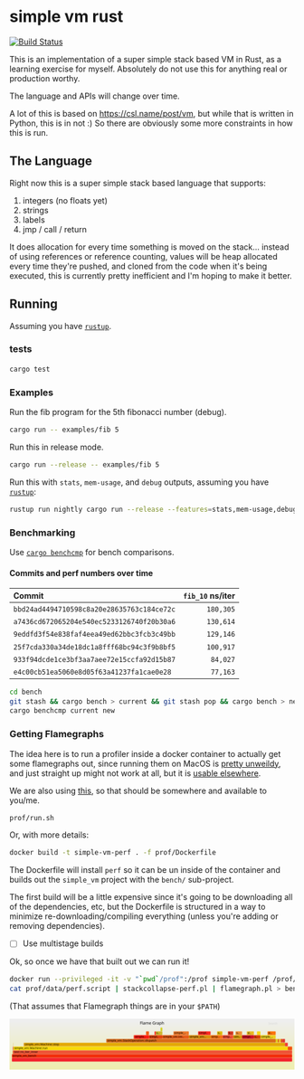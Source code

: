 # simple vm rust

[![Build Status](https://travis-ci.org/stanistan/simple-vm-rust.svg?branch=master)](https://travis-ci.org/stanistan/simple-vm-rust)

This is an implementation of a super simple stack based VM in Rust, as a learning
exercise for myself. Absolutely do not use this for anything real or production worthy.

The language and APIs will change over time.

A lot of this is based on https://csl.name/post/vm, but while that is written in Python,
this is in not :) So there are obviously some more constraints in how this is run.

## The Language

Right now this is a super simple stack based language that supports:

1. integers (no floats yet)
2. strings
3. labels
4. jmp / call / return

It does allocation for every time something is moved on the stack... instead of using
references or reference counting, values will be heap allocated every time they're pushed,
and cloned from the code when it's being executed, this is currently pretty inefficient and
I'm hoping to make it better.

## Running

Assuming you have [`rustup`](https://www.rustup.rs).

### tests

```sh
cargo test
```

### Examples

Run the fib program for the 5th fibonacci number (debug).

```sh
cargo run -- examples/fib 5
```

Run this in release mode.

```sh
cargo run --release -- examples/fib 5
```

Run this with `stats`, `mem-usage`, and `debug` outputs, assuming you have [`rustup`](https://www.rustup.rs):

```sh
rustup run nightly cargo run --release --features=stats,mem-usage,debug -- examples/fib 5
```

### Benchmarking

Use [`cargo benchcmp`](https://github.com/BurntSushi/cargo-benchcmp) for bench comparisons.

#### Commits and perf numbers over time

| Commit                                     | `fib_10` ns/iter |
| :----------------------------------------- | ---------------: |
| `bbd24ad4494710598c8a20e28635763c184ce72c` |        `180,305` |
| `a7436cd672065204e540ec5233126740f20b30a6` |        `130,614` |
| `9eddfd3f54e838faf4eea49ed62bbc3fcb3c49bb` |        `129,146` |
| `25f7cda330a34de18dc1a8fff68bc94c3f9b8bf5` |        `100,917` |
| `933f94dcde1ce3bf3aa7aee72e15ccfa92d15b87` |         `84,027` |
| `e4c00cb51ea5060e8d05f63a41237fa1cae0e28`  |         `77,163` |

```sh
cd bench
git stash && cargo bench > current && git stash pop && cargo bench > new
cargo benchcmp current new
```

### Getting Flamegraphs

The idea here is to run a profiler inside a docker container to actually get some flamegraphs
out, since running them on MacOS is [pretty unweildy](http://carol-nichols.com/2015/12/09/rust-profiling-on-osx-cpu-time/),
and just straight up might not work at all, but it is [usable elsewhere](https://blog.anp.lol/rust/2016/07/24/profiling-rust-perf-flamegraph/).

We are also using [this](https://github.com/brendangregg/FlameGraph), so that should be somewhere
and available to you/me.

```sh
prof/run.sh
```

Or, with more details:

```sh
docker build -t simple-vm-perf . -f prof/Dockerfile
```

The Dockerfile will install `perf` so it can be un inside of the container and builds
out the `simple_vm` project with the `bench/` sub-project.

The first build will be a little expensive since it's going to be downloading all
of the dependencies, etc, but the Dockerfile is structured in a way to minimize
re-downloading/compiling everything (unless you're adding or removing dependencies).

- [ ] Use multistage builds

Ok, so once we have that built out we can run it!

```sh
docker run --privileged -it -v "`pwd`/prof":/prof simple-vm-perf /prof/run.sh fib_10
cat prof/data/perf.script | stackcollapse-perf.pl | flamegraph.pl > bench.svg
```

(That assumes that Flamegraph things are in your `$PATH`)

![bench.svg](./bench.svg)

